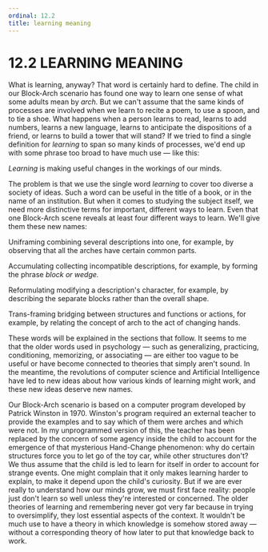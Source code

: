 ```yaml
---
ordinal: 12.2
title: learning meaning
---
```


# 12.2 LEARNING MEANING 

<p>What is learning, anyway? That word is certainly hard to define. The child in our Block-Arch scenario has found one way to learn one sense of what some adults mean by <em>arch.</em> But we can't assume that the same kinds of processes are involved when we learn to recite a poem, to use a spoon, and to tie a shoe. What happens when a person learns to read, learns to add numbers, learns a new language, learns to anticipate the dispositions of a friend, or learns to build a tower that will stand? If we tried to find a single definition for <em>learning</em> to span so many kinds of processes, we'd end up with some phrase too broad to have much use &mdash; like this:</p>
<p><em>Learning</em> is making useful changes in the workings of our minds.</p>
<p>The problem is that we use the single word <em>learning</em> to cover too diverse a society of ideas. Such a word can be useful in the title of a book, or in the name of an institution. But when it comes to studying the subject itself, we need more distinctive terms for important, different ways to learn. Even that one Block-Arch scene reveals at least four different ways to learn. We'll give them these new names:</p>
<p>Uniframing combining several descriptions into one, for example, by observing that all the arches have certain common parts.</p>
<p>Accumulating collecting incompatible descriptions, for example, by forming the phrase <em>block or wedge.</em></p>
<p>Reformulating modifying a description's character, for example, by describing the separate blocks rather than the overall shape.</p>
<p>Trans-framing bridging between structures and functions or actions, for example, by relating the concept of arch to the act of changing hands.</p>
<p>These words will be explained in the sections that follow. It seems to me that the older words used in psychology &mdash; such as generalizing, practicing, conditioning, memorizing, or associating &mdash; are either too vague to be useful or have become connected to theories that simply aren't sound. In the meantime, the revolutions of computer science and Artificial Intelligence have led to new ideas about how various kinds of learning might work, and these new ideas deserve new names.</p>
<p>Our Block-Arch scenario is based on a computer program developed by Patrick Winston in 1970. Winston's program required an external teacher to provide the examples and to say which of them were arches and which were not. In my unprogrammed version of this, the teacher has been replaced by the concern of some agency inside the child to account for the emergence of that mysterious Hand-Change phenomenon: why do certain structures force you to let go of the toy car, while other structures don't? We thus assume that the child is led to learn for itself in order to account for strange events. One might complain that it only makes learning harder to explain, to make it depend upon the child's curiosity. But if we are ever really to understand how our minds grow, we must first face reality: people just don't learn so well unless they're interested or concerned. The older theories of learning and remembering never got very far because in trying to oversimplify, they lost essential aspects of the context. It wouldn't be much use to have a theory in which knowledge is somehow stored away &mdash; without a corresponding theory of how later to put that knowledge back to work.</p>